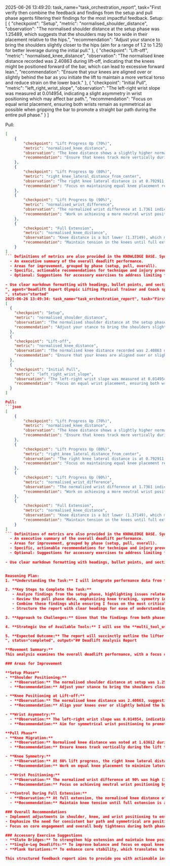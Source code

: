 2025-06-26 13:49:20: task_name="task_orchestration_report", task="First verify then combine the feedback and findings from the setup and pull phase agents filtering their findings for the most impactful feedback. Setup:
[
  {
    "checkpoint": "Setup",
    "metric": "normalised_shoulder_distance",
    "observation": "The normalised shoulder distance at the setup phase was 1.25489, which suggests that the shoulders may be too wide in their placement relative to the hips.",
    "recommendation": "Adjust your stance to bring the shoulders slightly closer to the hips (aim for a range of 1.2 to 1.25) for better leverage during the initial pull."
  },
  {
    "checkpoint": "Lift-off",
    "metric": "normalised_knee_distance",
    "observation": "The normalised knee distance recorded was 2.40863 during lift-off, indicating that the knees might be positioned forward of the bar, which can lead to excessive forward lean.",
    "recommendation": "Ensure that your knees are aligned over or slightly behind the bar as you initiate the lift to maintain a more vertical torso and reduce strain on the lower back."
  },
  {
    "checkpoint": "Initial Pull",
    "metric": "left_right_wrist_slope",
    "observation": "The left-right wrist slope was measured at 0.014954, indicating a slight asymmetry in wrist positioning which may affect bar path.",
    "recommendation": "Focus on equal wrist placement, ensuring both wrists remain as symmetrical as possible when gripping the bar to promote a straight bar path during the entire pull phase."
  }
]

Pull:
```json
[
    {
        "checkpoint": "Lift Progress Up (70%)",
        "metric": "normalised_knee_distance",
        "observation": "The knee distance shows a slightly higher normalized value (1.63612), indicating potential knee forward migration.",
        "recommendation": "Ensure that knees track more vertically during the lift, which will allow for the hips to extend more effectively and maintain better balance."
    },
    {
        "checkpoint": "Lift Progress Up (80%)",
        "metric": "right_knee_lateral_distance_from_center",
        "observation": "The right knee lateral distance is at 0.792911, which shows a marginal deviation from the center that could affect symmetry.",
        "recommendation": "Focus on maintaining equal knee placement relative to the body center to ensure a balanced lift, minimizing lateral sway."
    },
    {
        "checkpoint": "Lift Progress Up (90%)",
        "metric": "normalised_wrist_difference",
        "observation": "The normalized wrist difference at 1.7361 indicates possible asymmetry in arm positioning.",
        "recommendation": "Work on achieving a more neutral wrist position by adjusting arm angles to promote a straight bar path and enhance overall stability through the lift."
    },
    {
        "checkpoint": "Full Extension",
        "metric": "normalised_knee_distance",
        "observation": "Knee distance is a bit lower (1.37149), which may suggest early extension causing a shift in the line of action.",
        "recommendation": "Maintain tension in the knees until full extension is achieved to ensure a controlled lift and prevent momentum loss."
    }
]
``` Definitions of metrics are also provided in the KNOWLEDGE BASE. Synthesize their outputs into a single, structured markdown report suitable for rendering in a Streamlit application. The report should include:
  - An executive summary of the overall deadlift performance.
  - Areas for improvement, grouped by phase (setup, pull, overall).
  - Specific, actionable recommendations for technique and injury prevention. 
  - Optional: Suggestions for accessory exercises to address limiting factors.
  
- Use clear markdown formatting with headings, bullet points, and sections for easy readability. - Use clear and interpretable language that is in line with the expectations of physical trainer or lifting coach to understand and communicate to a client. - Do not include a section of the output that is not relevant to the deadlift. - Do not include a section of the output if there are no relevant findings. - If there are no relevant findings for any section, explicitly state "This part of the movement looks good." Do not invent or fabricate findings to fill gaps. - The "Accessory Exercise Suggestions" section is optional. Only include this section if there are specific limiting factors identified and relevant suggestions can be made.
", agent="Deadlift Expert Olympic Lifting Physical Trainer and Coach specializing in efficiently synchronising joint movements; integrating lower, middle, and upper body analysis for deadlift
", status="started"
2025-06-26 13:49:34: task_name="task_orchestration_report", task="First verify then combine the feedback and findings from the setup and pull phase agents filtering their findings for the most impactful feedback. Setup:
[
  {
    "checkpoint": "Setup",
    "metric": "normalised_shoulder_distance",
    "observation": "The normalised shoulder distance at the setup phase was 1.25489, which suggests that the shoulders may be too wide in their placement relative to the hips.",
    "recommendation": "Adjust your stance to bring the shoulders slightly closer to the hips (aim for a range of 1.2 to 1.25) for better leverage during the initial pull."
  },
  {
    "checkpoint": "Lift-off",
    "metric": "normalised_knee_distance",
    "observation": "The normalised knee distance recorded was 2.40863 during lift-off, indicating that the knees might be positioned forward of the bar, which can lead to excessive forward lean.",
    "recommendation": "Ensure that your knees are aligned over or slightly behind the bar as you initiate the lift to maintain a more vertical torso and reduce strain on the lower back."
  },
  {
    "checkpoint": "Initial Pull",
    "metric": "left_right_wrist_slope",
    "observation": "The left-right wrist slope was measured at 0.014954, indicating a slight asymmetry in wrist positioning which may affect bar path.",
    "recommendation": "Focus on equal wrist placement, ensuring both wrists remain as symmetrical as possible when gripping the bar to promote a straight bar path during the entire pull phase."
  }
]

Pull:
```json
[
    {
        "checkpoint": "Lift Progress Up (70%)",
        "metric": "normalised_knee_distance",
        "observation": "The knee distance shows a slightly higher normalized value (1.63612), indicating potential knee forward migration.",
        "recommendation": "Ensure that knees track more vertically during the lift, which will allow for the hips to extend more effectively and maintain better balance."
    },
    {
        "checkpoint": "Lift Progress Up (80%)",
        "metric": "right_knee_lateral_distance_from_center",
        "observation": "The right knee lateral distance is at 0.792911, which shows a marginal deviation from the center that could affect symmetry.",
        "recommendation": "Focus on maintaining equal knee placement relative to the body center to ensure a balanced lift, minimizing lateral sway."
    },
    {
        "checkpoint": "Lift Progress Up (90%)",
        "metric": "normalised_wrist_difference",
        "observation": "The normalized wrist difference at 1.7361 indicates possible asymmetry in arm positioning.",
        "recommendation": "Work on achieving a more neutral wrist position by adjusting arm angles to promote a straight bar path and enhance overall stability through the lift."
    },
    {
        "checkpoint": "Full Extension",
        "metric": "normalised_knee_distance",
        "observation": "Knee distance is a bit lower (1.37149), which may suggest early extension causing a shift in the line of action.",
        "recommendation": "Maintain tension in the knees until full extension is achieved to ensure a controlled lift and prevent momentum loss."
    }
]
``` Definitions of metrics are also provided in the KNOWLEDGE BASE. Synthesize their outputs into a single, structured markdown report suitable for rendering in a Streamlit application. The report should include:
  - An executive summary of the overall deadlift performance.
  - Areas for improvement, grouped by phase (setup, pull, overall).
  - Specific, actionable recommendations for technique and injury prevention. 
  - Optional: Suggestions for accessory exercises to address limiting factors.
  
- Use clear markdown formatting with headings, bullet points, and sections for easy readability. - Use clear and interpretable language that is in line with the expectations of physical trainer or lifting coach to understand and communicate to a client. - Do not include a section of the output that is not relevant to the deadlift. - Do not include a section of the output if there are no relevant findings. - If there are no relevant findings for any section, explicitly state "This part of the movement looks good." Do not invent or fabricate findings to fill gaps. - The "Accessory Exercise Suggestions" section is optional. Only include this section if there are specific limiting factors identified and relevant suggestions can be made.


Reasoning Plan:
1. **Understanding the Task:** I will integrate performance data from the setup and pull phases of the deadlift to create a structured analysis report focusing on technique and efficiency improvements. The data includes observations and recommendations from two different phases of the lift, and I will filter through those to extract the most impactful insights.   

2. **Key Steps to Complete the Task:**  
   - Analyze findings from the setup phase, highlighting issues related to shoulder width and knee positioning.  
   - Review the pull phase data, emphasizing knee tracking, symmetry in arm positioning, and overall lift execution.  
   - Combine these findings while ensuring I focus on the most critical issues affecting performance and injury risk.  
   - Structure the report with clear headings for ease of understanding, ensuring actionable recommendations are prioritized.  

3. **Approach to Challenges:** Given that the findings from both phases can be interrelated, I will ensure that I clearly delineate which phase each recommendation pertains to. If contradictory data arises, I will prioritize findings based on their relevance to overall lift performance and the risk of injury.  

4. **Strategic Use of Available Tools:** I will use the **multi_tool_use.parallel** to handle parallel feedback analysis if needed, but this task can also be accomplished through manual processing as I'm familiar with both data sets. Importantly, I will synthesize in markdown format to align with the expected reporting structure.  

5. **Expected Outcome:** The report will succinctly outline the lifter's strengths and areas for improvement. It will offer clear recommendations for technical adjustments and accessory exercises if limiting factors are identified. This provides a roadmap for the lifter to improve their performance, enhance safety, and ultimately achieve their lifting goals.", agent="Deadlift Expert Olympic Lifting Physical Trainer and Coach specializing in efficiently synchronising joint movements; integrating lower, middle, and upper body analysis for deadlift
", status="completed", output="## Deadlift Analysis Report

**Movement Summary:**  
This analysis examines the overall deadlift performance, with a focus on the setup and pull phases. The feedback highlights critical aspects related to body positioning, joint alignment, and lift mechanics. Effective coordination across lower, middle, and upper body movements is essential to optimize performance and reduce injury risks.

### Areas for Improvement

**Setup Phase**
- **Shoulder Positioning:**  
  - **Observation:** The normalised shoulder distance at setup was 1.25489, indicating shoulders are too wide relative to the hips.  
  - **Recommendation:** Adjust your stance to bring the shoulders closer to the hips (aim for 1.2 to 1.25).

- **Knee Positioning at Lift-off:**  
  - **Observation:** The normalised knee distance was 2.40863, suggesting knees are forward of the bar, risking excessive forward lean.  
  - **Recommendation:** Align your knees over or slightly behind the bar during lift-off for a more vertical torso.

- **Wrist Asymmetry:**  
  - **Observation:** The left-right wrist slope was 0.014954, indicating slight asymmetry affecting bar path.  
  - **Recommendation:** Aim for symmetrical wrist positioning to promote a straight bar path during the pull phase.

**Pull Phase**
- **Knee Migration:**  
  - **Observation:** Normalised knee distance was noted at 1.63612 during lift progress, indicating potential forward knee migration.  
  - **Recommendation:** Ensure knees track vertically during the lift to allow effective hip extension and balance.

- **Knee Symmetry:**  
  - **Observation:** At 80% lift progress, the right knee lateral distance from center was 0.792911, showing a deviation affecting lift symmetry.  
  - **Recommendation:** Work on equal knee placement to minimize lateral sway for a balanced lift.

- **Wrist Positioning:**  
  - **Observation:** The normalized wrist difference at 90% was high (1.7361), indicating possible arm positioning asymmetry.  
  - **Recommendation:** Focus on achieving neutral wrist positioning by adjusting arm angles to enhance stability and bar path.

- **Control During Full Extension:**  
  - **Observation:** At full extension, the normalised knee distance of 1.37149 suggests early extension, impacting action line.  
  - **Recommendation:** Maintain knee tension until full extension is achieved to control the lift and prevent momentum loss.

### Overall Recommendations
- Implement adjustments in shoulder, knee, and wrist positioning to ensure all joints align correctly throughout both the setup and pull phases.
- Emphasize the need for consistent bar path and symmetrical arm positioning to improve lift efficiency and reduce injury likelihood.
- Focus on core engagement and overall body tightness during both phases to enhance the stability needed for successful lifts.

### Accessory Exercise Suggestions
- **Glute Bridges:** To strengthen hip extension and maintain knee positioning during the pull phase.
- **Single-Leg Deadlifts:** To improve balance and focus on equal knee placement and hip engagement.
- **Plank Variations:** To enhance core stability, which translates to better control and positioning throughout the deadlift.

This structured feedback report aims to provide you with actionable insights for enhancing your deadlift performance while minimizing potential injury risks. Implement these recommendations systematically for improved results."
